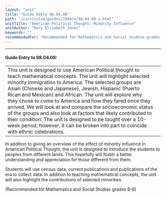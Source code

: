 ```yaml
---
layout: "unit"
title: "Guide Entry 98.04.08"
path: "/curriculum/guides/1998/4/98.04.08.x.html"
unitTitle: "American Political Thought: Minority Influence"
unitAuthor: "Mary Elizabeth Jones"
keywords: ""
recommendedFor: "Recommended for Mathematics and Social Studies grades 6-8"
---
```

<body>
<hr/>
<h4>
Guide Entry to 98.04.08:
</h4>
<table border="0">
<tr>
<td>
This unit is designed to use American Political thought to teach mathematical concepts.  The unit will highlight selected minority immigration to America.  The selected groups are Asian (Chinese and Japanese), Jewish, Hispanic (Puerto Rican and Mexican) and African.  The unit will explore why they chose to come to America and how they fared once they arrived.  We will look at and compare the socioeconomic status of the groups and also look at factors that likely contributed to their condition.  The unit is designed to be taught over a 10-week period, however, it can be broken into part to coincide with ethnic celebrations.
</td>
<td>
</td>
</tr>
</table>
In addition to giving an overview of the effect of minority influence in American Political Thought, the unit is designed to introduce the students to peoples from different lands.  This hopefully will foster a better understanding and appreciation for those different from them.
<p>
Students will use census data, current publications and publications of the era to collect data.  In addition to teaching mathematical concepts, the unit will also highlight the contributions of selected minorities.
</p>
<p>
(Recommended for Mathematics and Social Studies grades 6-8)
</p>
</body>